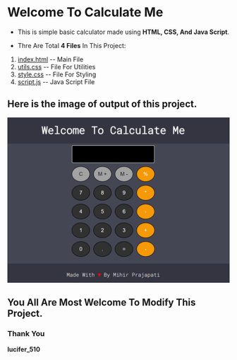 # Welcome To Calculate Me

- This is simple basic calculator made using **HTML, CSS, And Java Script**.

- Thre Are Total **4 Files** In This Project:
1. [index.html](Index.html) -- Main File
2. [utils.css](utils.css) -- File For Utilities
3. [style.css](style.css) -- File For Styling
4. [script.js](script.js) -- Java Script File

## Here is the image of output of this project.

![Output Image](calculator.png)


## You All Are Most Welcome To Modify This Project.


### Thank You
**lucifer_510**
